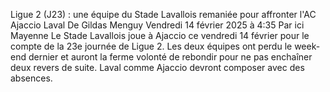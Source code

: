 Ligue 2 (J23) : une équipe du Stade Lavallois remaniée pour affronter l'AC Ajaccio
Laval
De Gildas Menguy
Vendredi 14 février 2025 à 4:35
Par ici Mayenne
Le Stade Lavallois joue à Ajaccio ce vendredi 14 février pour le compte de la 23e journée de Ligue 2. Les deux équipes ont perdu le week-end dernier et auront la ferme volonté de rebondir pour ne pas enchaîner deux revers de suite. Laval comme Ajaccio devront composer avec des absences.
